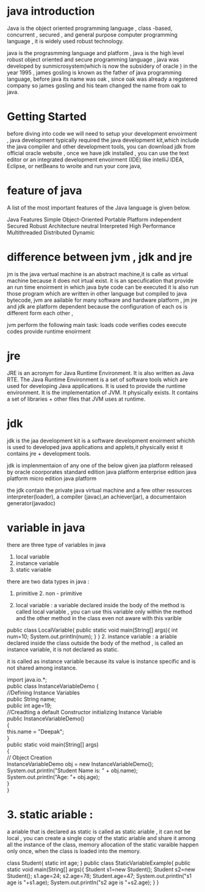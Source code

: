 # java introduction

Java is the object oriented programming language , class -based, concurrent , secured , and general purpose computer programming language , it is widely used robust technology.

java is the prograsmming language and platform , java is the high level robust object oriented and secure programming language ,
java was developed by sunmicrosystem(which is now the subsidery of oracle ) in the year 1995 , james gosling is known as the father of java programming language, before java its name was oak , since oak was already a regstered company so james gosling and his team changed the name from oak to java.

# Getting Started

before diving into code we will need to setup your development envoirment , java development typically required the java development kit,which include the java compiler and other development tools, you can download jdk from official oracle website , once we have jdk installed , you can use the text editor or an integrated development envoirment (IDE) like intelliJ IDEA, Eclipse, or netBeans to wroite and run your core java,

# feature of java

A list of the most important features of the Java language is given below.

Java Features
Simple
Object-Oriented
Portable
Platform independent
Secured
Robust
Architecture neutral
Interpreted
High Performance
Multithreaded
Distributed
Dynamic

# difference between jvm , jdk and jre

jm is the java vertual machine is an abstract machine,it is calle as virtual machine because it does not irtual exist.
it is an specufication that provide an run time enoirment in which java byte code can be executed
it is also run those program which are written in other language but compiled to java bytecode,
jvm are aailable for many software and hardware platform , jm jre and jdk
are platform dependent because the configuration of each os is different form each other ,

jvm perform the following main task:
loads code
verifies codes
execute codes
provide runtime enoirment 

# jre 

JRE is an acronym for Java Runtime Environment. It is also written as Java RTE. The Java Runtime Environment is a set of software tools which are used for developing Java applications. It is used to provide the runtime environment. It is the implementation of JVM. It physically exists. It contains a set of libraries + other files that JVM uses at runtime.

# jdk

jdk is the jaa development kit is a software development enoirment whichh is used to developed
java applications and applets,it physically exist it contains jre + development tools.

jdk is implenmentaion of any one of the below given jaa platform released by oracle coorporates
standard edition java platform
enterprise edition java platform
micro edition java platform

the jdk contain the private java virtual machine and a few other resources 
interpreter(loader), a compiler (javac),an achiever(jar), a documentaion generator(javadoc)

# variable in java 
there are three type of variables in java
1. local variable 
2. instance variable
3. static variable

there are two data types in java :
1. primitive 2. non - primitive 

1. local variable :
a variable declared inside the body of the method is called local variable ,
you can use this variable only within the method and the other method in the class even not aware with this varible 

public class LocalVariable{
    public static void main(String[] args){
        int num=10;
        System.out.println(num);
    }
}
2. instance variable :
a ariable declared inside the class outside the body of the method , is called an instance variable,
it is not declared as static.

it is called as instance variable because its value is instance specific and is not shared among instance.

import java.io.*;  
public class InstanceVariableDemo {  
    //Defining Instance Variables  
    public String name;  
    public int age=19;  
 //Creadting a default Constructor initializing Instance Variable  
    public InstanceVariableDemo()  
    {  
        this.name = "Deepak";  
    }  
    public static void main(String[] args)  
    {  
        // Object Creation  
       InstanceVariableDemo obj = new InstanceVariableDemo();  
        System.out.println("Student Name is: " + obj.name);  
        System.out.println("Age: "+ obj.age);  
    }  
}  

# 3. static ariable :

a ariable that is declared as static is called as static ariable , it can not be local , you can create a single copy of the static ariable
and share it among all the instance of the class, memory allocation of the static varaible happen only once, when the class is loaded into the memory.

class Student{
    static int age;
}
public class StaticVariableExample{
    public static void main(String[] args){
        Student s1=new Student();
        Student s2=new Student();
        s1.age=24;
        s2.age=78;
        Student.age=47;
        System.out.println("s1 age is "+s1.age);
        System.out.println("s2 age is "+s2.age);
    }
}